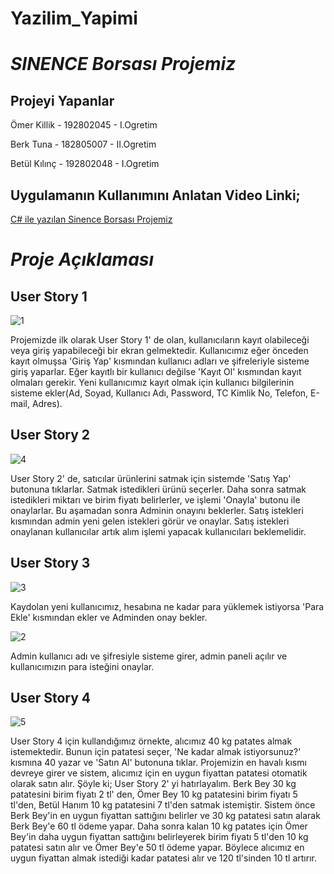 # Yazilim_Yapimi
# *SINENCE Borsası Projemiz*

## Projeyi Yapanlar
Ömer Killik - 192802045 - I.Ogretim

Berk Tuna - 182805007 - II.Ogretim

Betül Kılınç - 192802048 - I.Ogretim

## Uygulamanın Kullanımını Anlatan Video Linki;
[C# ile yazılan Sinence Borsası Projemiz](https://www.youtube.com/watch?v=OelW3Pob4Rc)
# *Proje Açıklaması*

## User Story 1

![1](https://user-images.githubusercontent.com/84200869/118417783-53bf0080-b6be-11eb-9d72-23d48653f248.png)

Projemizde ilk olarak User Story 1' de olan, kullanıcıların kayıt olabileceği veya giriş yapabileceği bir ekran gelmektedir. Kullanıcımız eğer önceden kayıt olmuşsa 'Giriş Yap' kısmından kullanıcı adları ve şifreleriyle sisteme giriş yaparlar. Eğer kayıtlı bir kullanıcı değilse 'Kayıt Ol' kısmından kayıt olmaları gerekir. Yeni kullanıcımız kayıt olmak için kullanıcı bilgilerinin sisteme ekler(Ad, Soyad, Kullanıcı Adı, Password, TC Kimlik No, Telefon, E-mail, Adres).

## User Story 2

![4](https://user-images.githubusercontent.com/84200869/118418221-35f29b00-b6c0-11eb-848b-e8c02ff8bf31.png)

User Story 2' de, satıcılar ürünlerini satmak için sistemde 'Satış Yap' butonuna tıklarlar. Satmak istedikleri ürünü seçerler. Daha sonra satmak istedikleri miktarı ve birim fiyatı belirlerler, ve işlemi 'Onayla' butonu ile onaylarlar. Bu aşamadan sonra Adminin onayını beklerler. Satış istekleri kısmından admin yeni gelen istekleri görür ve onaylar. Satış istekleri onaylanan kullanıcılar artık alım işlemi yapacak kullanıcıları beklemelidir.

## User Story 3

![3](https://user-images.githubusercontent.com/84200869/118418286-836f0800-b6c0-11eb-9e28-505558132e60.png)

Kaydolan yeni kullanıcımız, hesabına ne kadar para yüklemek istiyorsa 'Para Ekle' kısmından ekler ve Adminden onay bekler.

![2](https://user-images.githubusercontent.com/84200869/118418380-e6609f00-b6c0-11eb-820f-9e5c8b6f60a8.png)

Admin kullanıcı adı ve şifresiyle sisteme girer, admin paneli açılır ve kullanıcımızın para isteğini onaylar.

## User Story 4

![5](https://user-images.githubusercontent.com/84200869/118418991-612ab980-b6c3-11eb-88e4-679f35f6487b.png)

 User Story 4 için kullandığımız örnekte, alıcımız 40 kg patates almak istemektedir. Bunun için patatesi seçer, 'Ne kadar almak istiyorsunuz?' kısmına 40 yazar ve 'Satın Al' butonuna tıklar. Projemizin en havalı kısmı devreye girer ve sistem, alıcımız için en uygun fiyattan patatesi otomatik olarak satın alır. Şöyle ki;
 User Story 2' yi hatırlayalım. Berk Bey 30 kg patatesini birim fiyatı 2 tl' den, Ömer Bey 10 kg patatesini birim fiyatı 5 tl'den, Betül Hanım 10 kg patatesini 7 tl'den satmak istemiştir. Sistem önce Berk Bey'in en uygun fiyattan sattığını belirler ve 30 kg patatesi satın alarak Berk Bey'e 60 tl ödeme yapar. Daha sonra kalan 10 kg patates için Ömer Bey'in daha uygun fiyattan sattığını belirleyerek birim fiyatı 5 tl'den 10 kg patatesi satın alır ve Ömer Bey'e 50 tl ödeme yapar. Böylece alıcımız en uygun fiyattan almak istediği kadar patatesi alır ve 120 tl'sinden 10 tl artırır.

